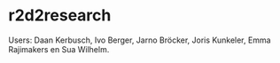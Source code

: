 # r2d2research 
Users: Daan Kerbusch, Ivo Berger, Jarno Bröcker, Joris Kunkeler, Emma Rajimakers en Sua Wilhelm.
